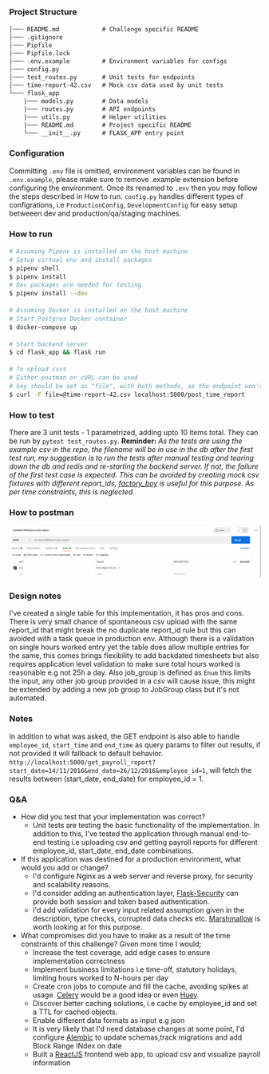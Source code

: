 ### Project Structure
```
│─── README.md            # Challenge specific README
│─── .gitignore
│─── Pipfile
│─── Pipfile.lock
│─── .env.example         # Environment variables for configs
│─── config.py
│─── test_routes.py       # Unit tests for endpoints
│─── time-report-42.csv   # Mock csv data used by unit tests
└─── flask_app
    |─── models.py        # Data models
    |─── routes.py        # API endpoints
    |─── utils.py         # Helper utilities
    |─── README.md        # Project specific README
    └─── __init__.py      # FLASK_APP entry point
```
### Configuration
Committing `.env` file is omitted, environment variables can be found in `.env.example`, please make sure to remove .example extension before configuring the environment. Once its renamed to `.env` then you may follow the steps described in How to run.
`config.py` handles different types of configrations, i.e `ProductionConfig`, `DevelopmentConfig` for easy setup
betweeen dev and production/qa/staging machines.

### How to run
```bash
# Assuming Pipenv is installed on the host machine
# Setup virtual env and install packages
$ pipenv shell
$ pipenv install
# Dev packages are needed for testing
$ pipenv install --dev

# Assuming Docker is installed on the host machine
# Start Postgres Docker container
$ docker-compose up

# Start backend server
$ cd flask_app && flask run

# To upload csvs
# Either postman or cURL can be used
# key should be set as "file", with both methods, as the endpoint won't be able to find the file otherwise
$ curl -F file=@time-report-42.csv localhost:5000/post_time_report
```

### How to test
There are 3 unit tests - 1 parametrized, adding upto 10 items total. They can be run by `pytest test_routes.py`. 
**Reminder:**
*As the tests are using the example csv in the repo, the filename will be in use in the db after the first test run, my suggestion is to run the tests after manual testing and tearing down the db and redis and re-starting the backend server. If not, the failure of the first test case is expected. This can be avoided by creating mock csv fixtures with different report_ids, [factory_boy](https://factoryboy.readthedocs.io/en/stable/) is useful for this purpose. As per time constraints, this is neglected.*
### How to postman
![postman](../postman.png)

### Design notes
I've created a single table for this implementation, it has pros and cons. There is very small chance of spontaneous csv upload with the same report_id that might break the no duplicate report_id rule but this can avoided with a task queue in production env. Although there is a validation on single hours worked entry yet the table does allow multiple entries for the same, this comes brings flexibility to add backdated timesheets but also requires application level validation to make sure total hours worked is reasonable e.g not 25h a day. Also job_group is defined as `Enum` this limits the input, any other job group provided in a csv will cause issue, this might be extended by adding a new job group to JobGroup class but it's not automated.

### Notes
In addition to what was asked, the GET endpoint is also able to handle `employee_id`, `start_time` and `end_time` as query params to filter out results, if not provided it will fallback to default behavior. `http://localhost:5000/get_payroll_report?start_date=14/11/2016&end_date=26/12/2016&employee_id=1`, will fetch the results between (start_date, end_date) for employee_id = 1.

### Q&A
- How did you test that your implementation was correct?
    - Unit tests are testing the basic functionality of the implementation. In addition to this, I've tested the application through manual end-to-end testing i.e uploading csv and getting payroll reports for different employee_id, start_date, end_date combinations.
- If this application was destined for a production environment, what would you add or change?
    - I'd configure Nginx as a web server and reverse proxy, for security and scalability reasons.
    - I'd consider adding an authentication layer, [Flask-Security](https://pythonhosted.org/Flask-Security/) can provide both session and token based authentication.
    - I'd add validation for every input related assumption given in the description, type checks, corrupted data checks etc. [Marshmallow](https://flask-marshmallow.readthedocs.io/en/latest/) is worth looking at for this purpose.
- What compromises did you have to make as a result of the time constraints of this challenge?
Given more time I would;
    - Increase the test coverage, add edge cases to ensure implementation correctness
    - Implement business limitations i.e time-off, statutory holidays, limiting hours worked to N-hours per day
    - Create cron jobs to compute and fill the cache, avoiding spikes at usage. [Celery](https://docs.celeryproject.org/en/stable/) would be a good idea or even [Huey](https://huey.readthedocs.io/en/latest/).
    - Discover better caching solutions, i.e cache by employee_id and set a TTL for cached objects.
    - Enable different data formats as input e.g json
    - It is very likely that I'd need database changes at some point, I'd configure [Alembic](https://flask-alembic.readthedocs.io/en/stable/#) to update schemas,track migrations and add Block Range INdex on date
    - Built a [ReactJS](https://reactjs.org/) frontend web app, to upload csv and visualize payroll information